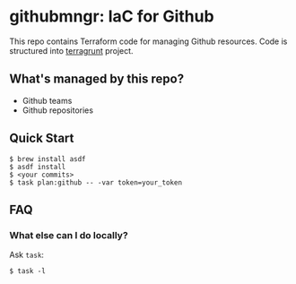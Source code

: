 # githubmngr: IaC for Github

This repo contains Terraform code for managing Github resources. 
Code is structured into [terragrunt][] project.

## What's managed by this repo?

- Github teams
- Github repositories

## Quick Start

```
$ brew install asdf
$ asdf install
$ <your commits>
$ task plan:github -- -var token=your_token
```

## FAQ

### What else can I do locally?

Ask `task`:

```
$ task -l
```

[terragrunt]: https://terragrunt.gruntwork.io/
